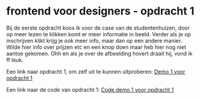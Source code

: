 # frontend voor designers - opdracht 1
Bij de eerste opdracht koos ik voor de case van de studentenhuizen, door op meer lezen te klikken komt er meer informatie in beeld. Verder als je op inschrijven klikt krijg je ook meer info, maar dan op een andere manier. Wilde hier info over prijzen etc en een knop doen maar heb hier nog niet aantoe gekomen. Ohh en als je over de afbeelding hovert draait hij, vond ik ff leuk.
 
Een link naar opdracht 1, om zelf uit te kunnen uitproberen:
[Demo 1 voor opdracht 1](https://sloota.github.io/frontendvoordesigners/opdracht1/v1/)


Een link naar de code van opdracht 1:
[Code demo 1 voor opdracht 1](https://github.com/sloota/frontendvoordesigners/tree/master/opdracht1/v1/)
